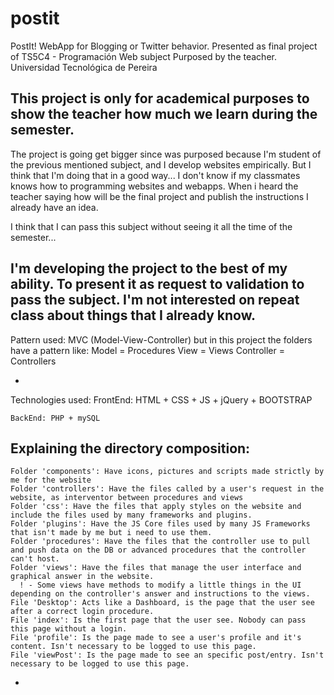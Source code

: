 # postit
  PostIt!
  WebApp for Blogging or Twitter behavior.
  Presented as final project of TS5C4 - Programación Web subject
  Purposed by the teacher.
  Universidad Tecnológica de Pereira

  This project is only for academical purposes to show the teacher how much we learn during the semester.
  -
  
  The project is going get bigger since was purposed because I'm student of the previous mentioned subject, and I develop websites empirically.
  But I think that I'm doing that in a good way...
  I don't know if my classmates knows how to programming websites and webapps. When i heard the teacher saying how will be the final project and publish the instructions I already have an idea.
  
  I think that I can pass this subject without seeing it all the time of the semester...
  
  I'm developing the project to the best of my ability.
  To present it as request to validation to pass the subject.
  I'm not interested on repeat class about things that I already know.
  -
  
  Pattern used: MVC (Model-View-Controller) but in this project the folders have a pattern like:
    Model = Procedures
    View = Views
    Controller = Controllers
    
  -
  
  Technologies used:
    FrontEnd: HTML + CSS + JS + jQuery + BOOTSTRAP
    
    BackEnd: PHP + mySQL
  
  
  Explaining the directory composition:
  -
    Folder 'components': Have icons, pictures and scripts made strictly by me for the website
    Folder 'controllers': Have the files called by a user's request in the website, as interventor between procedures and views
    Folder 'css': Have the files that apply styles on the website and include the files used by many frameworks and plugins.
    Folder 'plugins': Have the JS Core files used by many JS Frameworks that isn't made by me but i need to use them.
    Folder 'procedures': Have the files that the controller use to pull and push data on the DB or advanced procedures that the controller can't host.
    Folder 'views': Have the files that manage the user interface and graphical answer in the website. 
      ! - Some views have methods to modify a little things in the UI depending on the controller's answer and instructions to the views.
    File 'Desktop': Acts like a Dashboard, is the page that the user see after a correct login procedure.
    File 'index': Is the first page that the user see. Nobody can pass this page without a login.
    File 'profile': Is the page made to see a user's profile and it's content. Isn't necessary to be logged to use this page.
    File 'viewPost': Is the page made to see an specific post/entry. Isn't necessary to be logged to use this page.
  -
  
  
